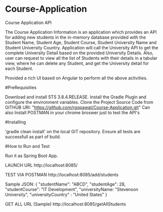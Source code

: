 # Course-Application

Course Application API

The Course Application Information is an application which provides an API for adding new students in the in-memory database provided with the Student Name, Student Age, Student Course, Student University Name and Student University Country. Application will call the University API to get the complete University Detail based on the provided University Details.
Also, user can request to view all the list of Students with their details in a tabular view, where he can delete any Student, and get the University detail for each Student.

Provided a rich UI based on Angular to perform all the above activities.

#PreRequisities

Download and install STS 3.8.4.RELEASE. Install the Gradle Plugin and configure the environment variables. Clone the Project Source Code from GITHUB URI: "https://github.com/rgopawat/Course-Application.git" 
Can also Install POSTMAN in your chrome broswer just to test the API's

#Installing

'gradle clean install' on the local GIT repository. Ensure all tests are successfull as part of build.

#How to Run and Test

Run it as Spring Boot App. 

LAUNCH URL http://localhost:8085/

TEST VIA POSTMAN http://localhost:8085/add/students

Sample JSON: { "studentName": "ABCD", "studentAge": 28, "studentCourse": "IT Development", "universityName: "Stevenson University", "universityCountry" : "United States" }


GET ALL URL (Sample) http://localhost:8085/getAllStudents
